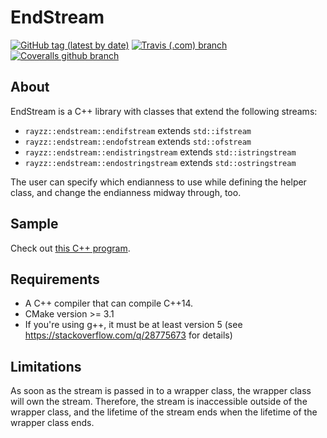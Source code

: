 # EndStream

 [![GitHub tag (latest by date)](https://img.shields.io/github/v/tag/rzhao271/endstream)](https://github.com/rzhao271/endstream/releases/tag/v0.1.0) [![Travis (.com) branch](https://img.shields.io/travis/com/rzhao271/endstream/master)](https://travis-ci.com/github/rzhao271/endstream) [![Coveralls github branch](https://img.shields.io/coveralls/github/rzhao271/endstream/master)](https://coveralls.io/github/rzhao271/endstream)

## About

EndStream is a C++ library with classes that extend the following streams:

- `rayzz::endstream::endifstream` extends `std::ifstream`
- `rayzz::endstream::endofstream` extends `std::ofstream`
- `rayzz::endstream::endistringstream` extends `std::istringstream`
- `rayzz::endstream::endostringstream` extends `std::ostringstream`

The user can specify which endianness to use while defining the helper class, 
and change the endianness midway through, too.

## Sample

Check out [this C++ program](sample/src/main.cpp).

## Requirements

- A C++ compiler that can compile C++14.
- CMake version >= 3.1
- If you're using g++, it must be at least version 5 (see https://stackoverflow.com/q/28775673 for details)

## Limitations

As soon as the stream is passed in to a wrapper class, the wrapper class will own the stream.
Therefore, the stream is inaccessible outside of the wrapper class, and the lifetime of the stream ends when the lifetime of the wrapper class ends.
